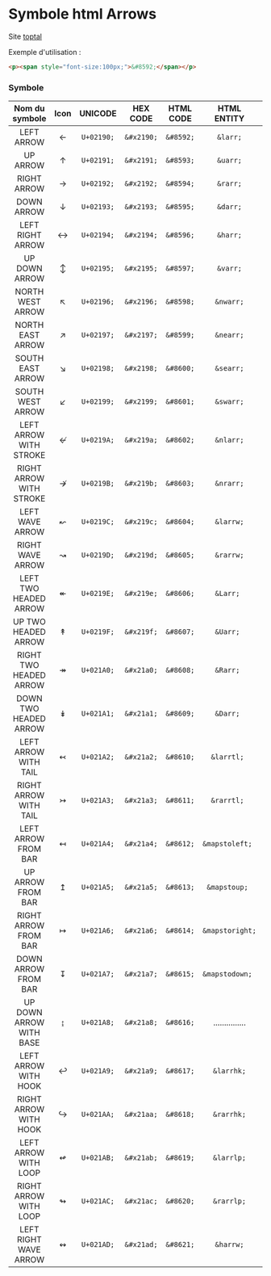 # Symbole html Arrows

Site [toptal](https://www.toptal.com/designers/htmlarrows/arrows/)

Exemple d'utilisation : 

```html
<p><span style="font-size:100px;">&#8592;</span></p>
```

### Symbole

| Nom du symbole            | Icon | UNICODE     | HEX CODE     | HTML CODE    | HTML ENTITY     | -------- |
| :-----------------------: | :--: | :---------: | :----------: | :----------: | :---------:     | :------: |
| LEFT ARROW                |  ←   | `U+02190;`  | `&#x2190;`   | `&#8592;`    | `&larr;`        | \2190    |
| UP ARROW                  |  ↑   | `U+02191;`  | `&#x2191;`   | `&#8593;`    | `&uarr;`        | \2191    |
| RIGHT ARROW               |  →   | `U+02192;`  | `&#x2192;`   | `&#8594;`    | `&rarr;`        | \2192    |
| DOWN ARROW                |  ↓   | `U+02193;`  | `&#x2193;`   | `&#8595;`    | `&darr;`        | \2193    |
| LEFT RIGHT ARROW          |  ↔   | `U+02194;`  | `&#x2194;`   | `&#8596;`    | `&harr;`        | \2194    |
| UP DOWN ARROW             |  ↕   | `U+02195;`  | `&#x2195;`   | `&#8597;`    | `&varr;`        | \2195    |
| NORTH WEST ARROW          |  ↖   | `U+02196;`  | `&#x2196;`   | `&#8598;`    | `&nwarr;`       | \2196    |
| NORTH EAST ARROW          |  ↗   | `U+02197;`  | `&#x2197;`   | `&#8599;`    | `&nearr;`       | \2197    |
| SOUTH EAST ARROW          |  ↘   | `U+02198;`  | `&#x2198;`   | `&#8600;`    | `&searr;`       | \2198    |
| SOUTH WEST ARROW          |  ↙   | `U+02199;`  | `&#x2199;`   | `&#8601;`    | `&swarr;`       | \2199    |
| LEFT ARROW WITH STROKE    |  ↚   | `U+0219A;`  | `&#x219a;`   | `&#8602;`    | `&nlarr;`       | \219A    |
| RIGHT ARROW WITH STROKE   |  ↛   | `U+0219B;`  | `&#x219b;`   | `&#8603;`    | `&nrarr;`       | \219B    |
| LEFT WAVE ARROW           |  ↜   | `U+0219C;`  | `&#x219c;`   | `&#8604;`    | `&larrw;`       | \219C    |
| RIGHT WAVE ARROW          |  ↝   | `U+0219D;`  | `&#x219d;`   | `&#8605;`    | `&rarrw;`       | \219D    |
| LEFT TWO HEADED ARROW     |  ↞   | `U+0219E;`  | `&#x219e;`   | `&#8606;`    | `&Larr; `       | \219E    |
| UP TWO HEADED ARROW       |  ↟   | `U+0219F;`  | `&#x219f;`   | `&#8607;`    | `&Uarr; `       | \219F    |
| RIGHT TWO HEADED ARROW    |  ↠   | `U+021A0;`  | `&#x21a0;`   | `&#8608;`    | `&Rarr; `       | \21A0    |
| DOWN TWO HEADED ARROW     |  ↡   | `U+021A1;`  | `&#x21a1;`   | `&#8609;`    | `&Darr; `       | \21A1    |
| LEFT ARROW WITH TAIL      |  ↢   | `U+021A2;`  | `&#x21a2;`   | `&#8610;`    | `&larrtl; `     | \21A2    |
| RIGHT ARROW WITH TAIL     |  ↣   | `U+021A3;`  | `&#x21a3;`   | `&#8611;`    | `&rarrtl; `     | \21A3    |
| LEFT ARROW FROM BAR       |  ↤   | `U+021A4;`  | `&#x21a4;`   | `&#8612;`    | `&mapstoleft; ` | \21A4    |
| UP ARROW FROM BAR         |  ↥   | `U+021A5;`  | `&#x21a5;`   | `&#8613;`    | `&mapstoup; `   | \21A5    |
| RIGHT ARROW FROM BAR      |  ↦   | `U+021A6;`  | `&#x21a6;`   | `&#8614;`    | `&mapstoright; `| \21A6    |
| DOWN ARROW FROM BAR       |  ↧   | `U+021A7;`  | `&#x21a7;`   | `&#8615;`    | `&mapstodown; ` | \21A7    |
| UP DOWN ARROW WITH BASE   |  ↨   | `U+021A8;`  | `&#x21a8;`   | `&#8616;`    | ............... | \21A8    |
| LEFT ARROW WITH HOOK      |  ↩   | `U+021A9;`  | `&#x21a9;`   | `&#8617;`    | `&larrhk;`      | \21A9    |
| RIGHT ARROW WITH HOOK     |  ↪   | `U+021AA;`  | `&#x21aa;`   | `&#8618;`    | `&rarrhk;`      | \21AA    |
| LEFT ARROW WITH LOOP      |  ↫   | `U+021AB;`  | `&#x21ab;`   | `&#8619;`    | `&larrlp;`      | \21AB    |
| RIGHT ARROW WITH LOOP     |  ↬   | `U+021AC;`  | `&#x21ac;`   | `&#8620;`    | `&rarrlp;`      | \21AC    |
| LEFT RIGHT WAVE ARROW     |  ↭   | `U+021AD;`  | `&#x21ad;`   | `&#8621;`    | `&harrw;`       | \21AD    |